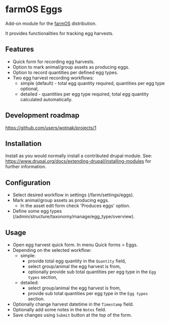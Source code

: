 # farmOS Eggs

Add-on module for the [farmOS](http://drupal.org/project/farm)
distribution.

It provides functionalities for tracking egg harvests.

## Features

- Quick form for recording egg harvests.
- Option to mark animal/group assets as producing eggs.
- Option to record quantities per defined egg types.
- Two egg harvest recording workflows:
  - simple (default) - total egg quantity required, quantities per egg type optional,
  - detailed - quantities per egg type required, total egg quantity calculated automatically.

## Development roadmap

<https://github.com/users/wotnak/projects/1>

## Installation

Install as you would normally install a contributed drupal module. See:
<https://www.drupal.org/docs/extending-drupal/installing-modules> for further
information.

## Configuration

- Select desired workflow in settings (/farm/settings/eggs).
- Mark animal/group assets as producing eggs.
  - In the asset edit form check 'Produces eggs' option.
- Define some egg types (/admin/structure/taxonomy/manage/egg_type/overview).

## Usage

- Open egg harvest quick form. In menu Quick forms > Eggs.
- Depending on the selected workflow:
  - simple:
    - provide total egg quantity in the `Quantity` field,
    - select group/animal the egg harvest is from,
    - optionally provide sub total quantities per egg type in the `Egg types` section,
  - detailed:
    - select group/animal the egg harvest is from,
    - provide sub total quantities per egg type in the `Egg types` section.
- Optionally change harvest datetime in the `Timestamp` field.
- Optionally add some notes in the `Notes` field.
- Save changes using `Submit` button at the top of the form.
